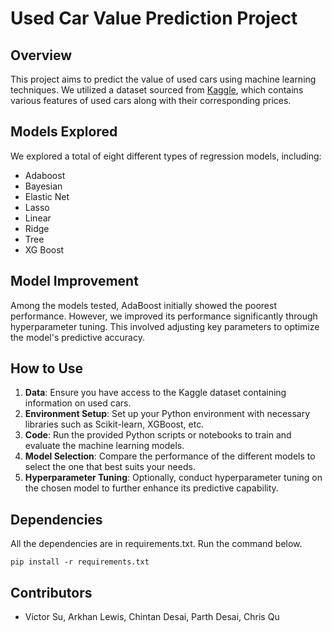 # Used Car Value Prediction Project

## Overview

This project aims to predict the value of used cars using machine learning techniques. We utilized a dataset sourced from [Kaggle](https://www.kaggle.com/datasets/focusedmonk/true-value-cars-dataset/data), which contains various features of used cars along with their corresponding prices.

## Models Explored

We explored a total of eight different types of regression models, including:

- Adaboost
- Bayesian
- Elastic Net
- Lasso
- Linear
- Ridge
- Tree
- XG Boost

## Model Improvement

Among the models tested, AdaBoost initially showed the poorest performance. However, we improved its performance significantly through hyperparameter tuning. This involved adjusting key parameters to optimize the model's predictive accuracy.

## How to Use

1. **Data**: Ensure you have access to the Kaggle dataset containing information on used cars.
2. **Environment Setup**: Set up your Python environment with necessary libraries such as Scikit-learn, XGBoost, etc.
3. **Code**: Run the provided Python scripts or notebooks to train and evaluate the machine learning models.
4. **Model Selection**: Compare the performance of the different models to select the one that best suits your needs.
5. **Hyperparameter Tuning**: Optionally, conduct hyperparameter tuning on the chosen model to further enhance its predictive capability.

## Dependencies

All the dependencies are in requirements.txt. Run the command below.

`pip install -r requirements.txt`

## Contributors

- Victor Su, Arkhan Lewis, Chintan Desai, Parth Desai, Chris Qu
